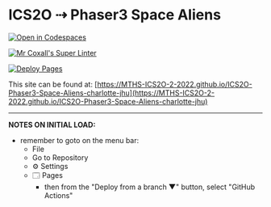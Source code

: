 # ICS2O ⇢ Phaser3 Space Aliens

[![Open in Codespaces](https://classroom.github.com/assets/launch-codespace-7f7980b617ed060a017424585567c406b6ee15c891e84e1186181d67ecf80aa0.svg)](https://classroom.github.com/open-in-codespaces?assignment_repo_id=10856937)

[![Mr Coxall's Super Linter](https://github.com/MTHS-ICS2O-2-2022/ICS2O-Phaser3-Space-Aliens-charlotte-jhu/workflows/Mr%20Coxall's%20Super%20Linter/badge.svg)](https://github.com/MTHS-ICS2O-2-2022/ICS2O-Phaser3-Space-Aliens-charlotte-jhu/actions)

[![Deploy Pages](https://github.com/MTHS-ICS2O-2-2022/ICS2O-Phaser3-Space-Aliens-charlotte-jhu/workflows/Deploy%20Pages/badge.svg)](https://github.com/MTHS-ICS2O-2-2022/ICS2O-Phaser3-Space-Aliens-charlotte-jhu/actions)

This site can be found at: [https://MTHS-ICS2O-2-2022.github.io/ICS2O-Phaser3-Space-Aliens-charlotte-jhu](https://MTHS-ICS2O-2-2022.github.io/ICS2O-Phaser3-Space-Aliens-charlotte-jhu)

---

**NOTES ON INITIAL LOAD:**
- remember to goto on the menu bar:
  - File
  - Go to Repository
  - ⚙ Settings
  - 🗔 Pages
    - then from the "Deploy from a branch ▼" button, select "GitHub Actions"
